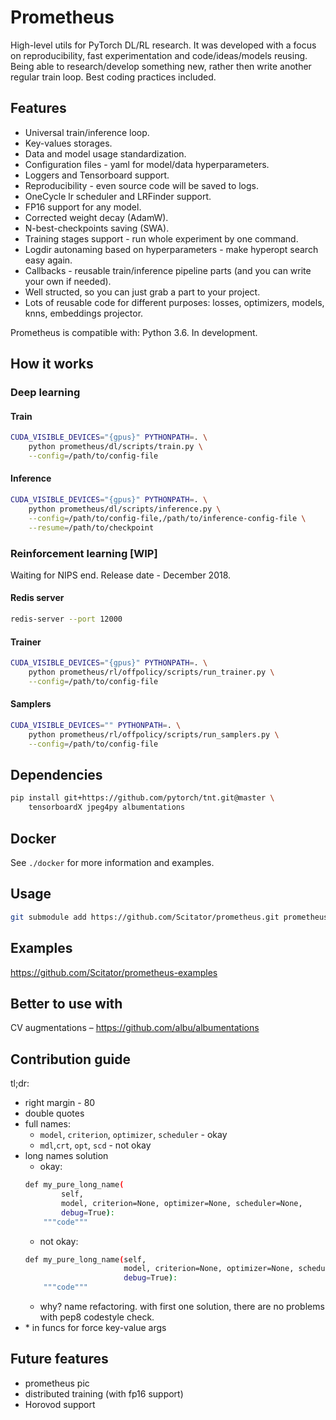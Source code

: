 # Prometheus
High-level utils for PyTorch DL/RL research.
It was developed with a focus on reproducibility, fast experimentation and code/ideas/models reusing.
Being able to research/develop something new, rather then write another regular train loop.
Best coding practices included.

## Features

- Universal train/inference loop.
- Key-values storages.
- Data and model usage standardization.
- Configuration files - yaml for model/data hyperparameters.
- Loggers and Tensorboard support.
- Reproducibility - even source code will be saved to logs.
- OneCycle lr scheduler and LRFinder support.
- FP16 support for any model.
- Corrected weight decay (AdamW).
- N-best-checkpoints saving (SWA).
- Training stages support - run whole experiment by one command.
- Logdir autonaming based on hyperparameters - make hyperopt search easy again.
- Callbacks - reusable train/inference pipeline parts (and you can write your own if needed).
- Well structed, so you can just grab a part to your project.
- Lots of reusable code for different purposes: losses, optimizers, models, knns, embeddings projector.

Prometheus is compatible with: Python 3.6. In development.

## How it works

### Deep learning

#### Train
```bash
CUDA_VISIBLE_DEVICES="{gpus}" PYTHONPATH=. \
    python prometheus/dl/scripts/train.py \
    --config=/path/to/config-file
```

#### Inference
```bash
CUDA_VISIBLE_DEVICES="{gpus}" PYTHONPATH=. \
    python prometheus/dl/scripts/inference.py \
    --config=/path/to/config-file,/path/to/inference-config-file \
    --resume=/path/to/checkpoint
```


### Reinforcement learning [WIP]

Waiting for NIPS end. Release date - December 2018.

#### Redis server

```bash
redis-server --port 12000
```

#### Trainer

```bash
CUDA_VISIBLE_DEVICES="{gpus}" PYTHONPATH=. \
    python prometheus/rl/offpolicy/scripts/run_trainer.py \
    --config=/path/to/config-file
```

#### Samplers

```bash
CUDA_VISIBLE_DEVICES="" PYTHONPATH=. \
    python prometheus/rl/offpolicy/scripts/run_samplers.py \
    --config=/path/to/config-file
```

## Dependencies
```bash
pip install git+https://github.com/pytorch/tnt.git@master \
    tensorboardX jpeg4py albumentations
```


## Docker

See `./docker` for more information and examples.


## Usage
```bash
git submodule add https://github.com/Scitator/prometheus.git prometheus
```

## Examples

https://github.com/Scitator/prometheus-examples

## Better to use with

CV augmentations – https://github.com/albu/albumentations

## Contribution guide

tl;dr:
- right margin - 80
- double quotes
- full names: 
    - `model`, `criterion`, `optimizer`, `scheduler` - okay 
    - `mdl`,`crt`, `opt`, `scd` - not okay
- long names solution
    - okay:
    ```bash
    def my_pure_long_name(
            self,
            model, criterion=None, optimizer=None, scheduler=None,
            debug=True):
        """code"""
    ```
    - not okay:
    ```bash
    def my_pure_long_name(self,
                          model, criterion=None, optimizer=None, scheduler=None,
                          debug=True):
        """code"""
    ```
    - why? name refactoring. with first one solution, 
            there are no problems with pep8 codestyle check.
- \* in funcs for force key-value args


## Future features

- prometheus pic
- distributed training (with fp16 support)
- Horovod support
